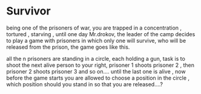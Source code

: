 # Survivor

being one of the prisoners of war, you are trapped in a concentration , tortured , starving , until one day Mr.drokov, the leader of the camp decides to play a game with prisoners in which only one will survive, who will be released from the prison, the game goes like this.

all the n prisoners are standing in a circle, each holding a gun, task is to shoot the next alive person to your right, prisoner 1 shoots prisoner 2 , then prisoner 2 shoots prisoner 3 and so on.... until the last one is alive , now before the game starts you are allowed to choose a position in the circle , which position should you stand in so that you are released....?
